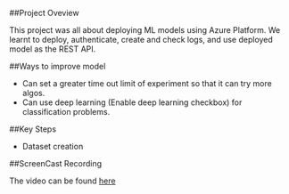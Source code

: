 ##Project Oveview

This project was all about deploying ML models using Azure Platform. We learnt to deploy, authenticate, create and check logs, and use deployed model as the REST API.

##Ways to improve model

* Can set a greater time out limit of experiment so that it can try more algos.
* Can use deep learning (Enable deep learning checkbox) for classification problems.


##Key Steps
* Dataset creation 

##ScreenCast Recording

The video can be found [here](https://drive.google.com/file/d/1SkN4aJHY1JI27pbanq-8QbIYi8CHpwb9/view?usp=sharing)

